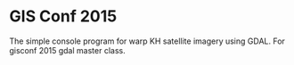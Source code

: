 # GIS Conf 2015
The simple console program for warp KH satellite imagery using GDAL.
For gisconf 2015 gdal master class. 
